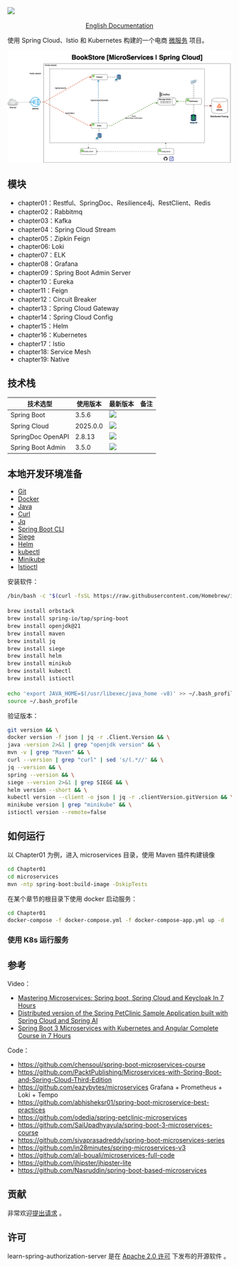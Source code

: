 ![](https://socialify.git.ci/chensoul/spring-boot3-microservices/image?forks=1&issues=1&language=1&name=1&owner=1&stargazers=1&theme=Light)

<p align="center">
<a href="README.md">English Documentation</a>
</p>

使用 Spring Cloud、Istio 和 Kubernetes 构建的一个电商 [微服务](http://www.martinfowler.com/articles/microservices.html)
项目。

![microservices-architecture](./docs/microservices-architecture.png)

## 模块

- chapter01：Restful、SpringDoc、Resilience4j、RestClient、Redis
- chapter02：Rabbitmq
- chapter03：Kafka
- chapter04：Spring Cloud Stream
- chapter05：Zipkin Feign
- chapter06: Loki
- chapter07：ELK
- chapter08：Grafana
- chapter09：Spring Boot Admin Server
- chapter10：Eureka
- chapter11：Feign
- chapter12：Circuit Breaker
- chapter13：Spring Cloud Gateway
- chapter14：Spring Cloud Config
- chapter15：Helm
- chapter16：Kubernetes
- chapter17：Istio
- chapter18: Service Mesh
- chapter19: Native

## 技术栈

| 技术选型                                    | 使用版本     | 最新版本                                                                                                                                                                                                                                  | 备注 |
|-----------------------------------------|----------|---------------------------------------------------------------------------------------------------------------------------------------------------------------------------------------------------------------------------------------|----|
| Spring Boot                             | 3.5.6    | <img src="https://img.shields.io/maven-metadata/v?label=&color=blue&versionPrefix=3&metadataUrl=https://s01.oss.sonatype.org/content/repositories/releases/org/springframework/boot/spring-boot-dependencies/maven-metadata.xml">     |       |
| Spring Cloud                            | 2025.0.0 | <img src="https://img.shields.io/maven-metadata/v?label=&color=blue&versionPrefix=202&metadataUrl=https://s01.oss.sonatype.org/content/repositories/releases/org/springframework/cloud/spring-cloud-dependencies/maven-metadata.xml"> |       |
| SpringDoc OpenAPI                       | 2.8.13   | <img src="https://img.shields.io/maven-metadata/v?label=&color=blue&metadataUrl=https://oss.sonatype.org/content/repositories/releases/org/springdoc/springdoc-openapi/maven-metadata.xml">                                           |       |
| Spring Boot Admin                       | 3.5.0    | <img src="https://img.shields.io/maven-metadata/v?label=&color=blue&versionPrefix=3&metadataUrl=https://repo1.maven.org/maven2/de/codecentric/spring-boot-admin-starter-server/maven-metadata.xml">                                   |       |

## 本地开发环境准备

- [Git](https://git-scm.com/downloads)
- [Docker](https://docs.docker.com/get-docker/)
- [Java](https://www.azul.com/downloads/#zulu)
- [Curl](https://curl.haxx.se/download.html)
- [Jq](https://stedolan.github.io/jq/download/)
- [Spring Boot CLI](https://docs.spring.io/spring-boot/docs/3.0.4/reference/html/getting-started.html#getting-started.installing.cli)
- [Siege](https://github.com/JoeDog/siege#where-is-it)
- [Helm](https://helm.sh/docs/intro/install/)
- [kubectl](https://kubernetes.io/docs/tasks/tools/install-kubectl-macos/)
- [Minikube](https://minikube.sigs.k8s.io/docs/start/)
- [Istioctl](https://istio.io/latest/docs/setup/getting-started/#download)

安装软件：

```bash
/bin/bash -c "$(curl -fsSL https://raw.githubusercontent.com/Homebrew/install/HEAD/install.sh)"

brew install orbstack
brew install spring-io/tap/spring-boot 
brew install openjdk@21 
brew install maven
brew install jq 
brew install siege 
brew install helm
brew install minikub 
brew install kubectl 
brew install istioctl

echo 'export JAVA_HOME=$(/usr/libexec/java_home -v8)' >> ~/.bash_profile
source ~/.bash_profile
```

验证版本：

```bash
git version && \
docker version -f json | jq -r .Client.Version && \
java -version 2>&1 | grep "openjdk version" && \
mvn -v | grep "Maven" && \
curl --version | grep "curl" | sed 's/(.*//' && \
jq --version && \
spring --version && \
siege --version 2>&1 | grep SIEGE && \
helm version --short && \
kubectl version --client -o json | jq -r .clientVersion.gitVersion && \
minikube version | grep "minikube" && \
istioctl version --remote=false
```

## 如何运行

以 Chapter01 为例，进入 microservices 目录，使用 Maven 插件构建镜像

```bash
cd Chapter01
cd microservices
mvn -ntp spring-boot:build-image -DskipTests
```

在某个章节的根目录下使用 docker 启动服务：

```bash
cd Chapter01
docker-compose -f docker-compose.yml -f docker-compose-app.yml up -d
```

### 使用 K8s 运行服务

## 参考

Video：

- [Mastering Microservices: Spring boot, Spring Cloud and Keycloak In 7 Hours](https://www.youtube.com/watch?v=jdeSV0GRvwI)
- [Distributed version of the Spring PetClinic Sample Application built with Spring Cloud and Spring AI](https://github.com/odedia/spring-boot3-microservices)
- [Spring Boot 3 Microservices with Kubernetes and Angular Complete Course in 7 Hours](https://www.youtube.com/watch?v=yn_stY3HCr8)

Code：

- https://github.com/chensoul/spring-boot-microservices-course
- https://github.com/PacktPublishing/Microservices-with-Spring-Boot-and-Spring-Cloud-Third-Edition
- https://github.com/eazybytes/microservices Grafana + Prometheus + Loki + Tempo
- https://github.com/abhisheksr01/spring-boot-microservice-best-practices
- https://github.com/odedia/spring-petclinic-microservices
- https://github.com/SaiUpadhyayula/spring-boot-3-microservices-course
- https://github.com/sivaprasadreddy/spring-boot-microservices-series
- https://github.com/in28minutes/spring-microservices-v3
- https://github.com/ali-bouali/microservices-full-code
- https://github.com/jhipster/jhipster-lite
- https://github.com/Nasruddin/spring-boot-based-microservices

## 贡献

非常欢迎[提出请求](https://help.github.com/articles/creating-a-pull-request) 。

## 许可

learn-spring-authorization-server 是在 [Apache 2.0 许可](https://www.apache.org/licenses/LICENSE-2.0.html)
下发布的开源软件 。
